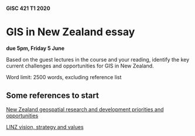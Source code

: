 #### GISC 421 T1 2020
# GIS in New Zealand essay
**due 5pm, Friday 5 June**

Based on the guest lectures in the course and your reading, identify the key current challenges and opportunities for GIS in New Zealand.

Word limit: 2500 words, excluding reference list

## Some references to start
[New Zealand geospatial research and development priorities and opportunities](https://www.linz.govt.nz/system/files_force/media/file-attachments/GRDPO_Section-A.pdf?download=1)

[LINZ vision, strategy and values](https://www.linz.govt.nz/about-linz/our-vision-strategy-and-values/our-location-strategy)
